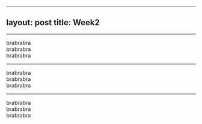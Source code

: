 
---
layout: post
title: Week2
---


---  

brabrabra  
brabrabra  
brabrabra  



---


brabrabra  
brabrabra  
brabrabra  


---

brabrabra  
brabrabra  
brabrabra  
